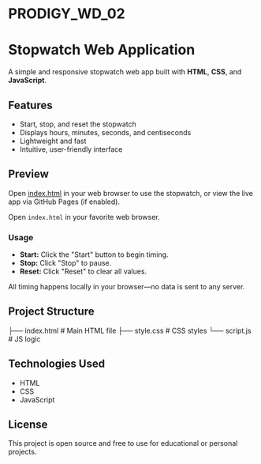 # PRODIGY_WD_02

# Stopwatch Web Application

A simple and responsive stopwatch web app built with **HTML**, **CSS**, and **JavaScript**.

## Features

- Start, stop, and reset the stopwatch
- Displays hours, minutes, seconds, and centiseconds
- Lightweight and fast
- Intuitive, user-friendly interface

## Preview

Open [index.html](./index.html) in your web browser to use the stopwatch, or view the live app via GitHub Pages (if enabled).


Open `index.html` in your favorite web browser.

### Usage

- **Start:** Click the "Start" button to begin timing.
- **Stop:** Click "Stop" to pause.
- **Reset:** Click "Reset" to clear all values.

All timing happens locally in your browser—no data is sent to any server.

## Project Structure
├── index.html # Main HTML file
├── style.css # CSS styles
└── script.js # JS logic

## Technologies Used

- HTML
- CSS
- JavaScript

## License

This project is open source and free to use for educational or personal projects.



